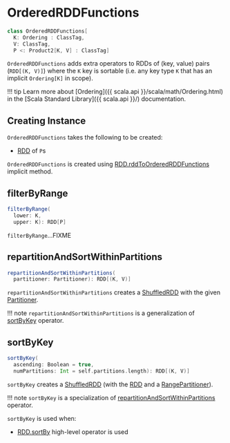 # OrderedRDDFunctions

```scala
class OrderedRDDFunctions[
  K: Ordering : ClassTag,
  V: ClassTag,
  P <: Product2[K, V] : ClassTag]
```

`OrderedRDDFunctions` adds extra operators to RDDs of (key, value) pairs (`RDD[(K, V)]`) where the `K` key is sortable (i.e. any key type `K` that has an implicit `Ordering[K]` in scope).

!!! tip
    Learn more about [Ordering]({{ scala.api }}/scala/math/Ordering.html) in the [Scala Standard Library]({{ scala.api }}/) documentation.

## Creating Instance

`OrderedRDDFunctions` takes the following to be created:

* <span id="self"> [RDD](RDD.md) of `P`s

`OrderedRDDFunctions` is created using [RDD.rddToOrderedRDDFunctions](RDD.md#rddToOrderedRDDFunctions) implicit method.

## <span id="filterByRange"> filterByRange

```scala
filterByRange(
  lower: K,
  upper: K): RDD[P]
```

`filterByRange`...FIXME

## <span id="repartitionAndSortWithinPartitions"> repartitionAndSortWithinPartitions

```scala
repartitionAndSortWithinPartitions(
  partitioner: Partitioner): RDD[(K, V)]
```

`repartitionAndSortWithinPartitions` creates a [ShuffledRDD](ShuffledRDD.md) with the given [Partitioner](Partitioner.md).

!!! note
    `repartitionAndSortWithinPartitions` is a generalization of [sortByKey](#sortByKey) operator.

## <span id="sortByKey"> sortByKey

```scala
sortByKey(
  ascending: Boolean = true,
  numPartitions: Int = self.partitions.length): RDD[(K, V)]
```

`sortByKey` creates a [ShuffledRDD](ShuffledRDD.md) (with the [RDD](#self) and a [RangePartitioner](RangePartitioner.md)).

!!! note
    `sortByKey` is a specialization of [repartitionAndSortWithinPartitions](#repartitionAndSortWithinPartitions) operator.

`sortByKey` is used when:

* [RDD.sortBy](RDD.md#sortBy) high-level operator is used
